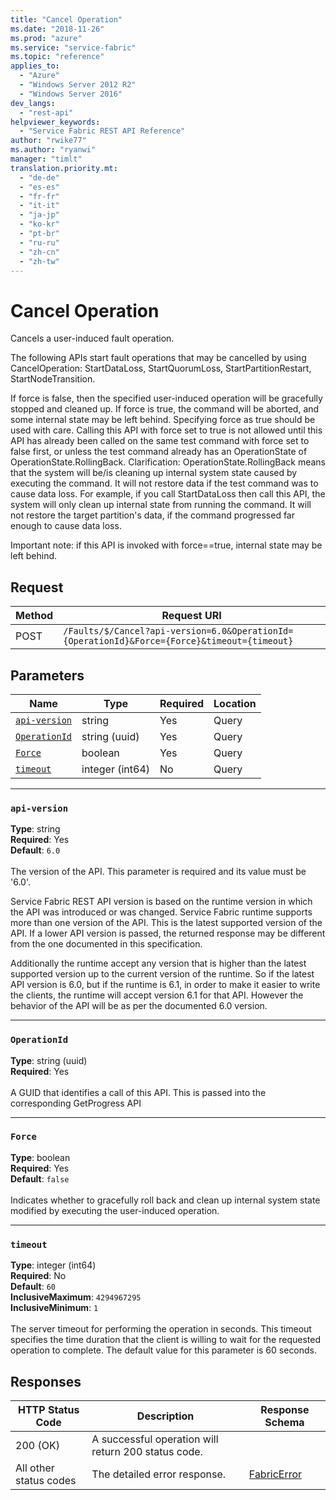 ```yaml
---
title: "Cancel Operation"
ms.date: "2018-11-26"
ms.prod: "azure"
ms.service: "service-fabric"
ms.topic: "reference"
applies_to: 
  - "Azure"
  - "Windows Server 2012 R2"
  - "Windows Server 2016"
dev_langs: 
  - "rest-api"
helpviewer_keywords: 
  - "Service Fabric REST API Reference"
author: "rwike77"
ms.author: "ryanwi"
manager: "timlt"
translation.priority.mt: 
  - "de-de"
  - "es-es"
  - "fr-fr"
  - "it-it"
  - "ja-jp"
  - "ko-kr"
  - "pt-br"
  - "ru-ru"
  - "zh-cn"
  - "zh-tw"
---
```

# Cancel Operation
Cancels a user-induced fault operation.

The following APIs start fault operations that may be cancelled by using CancelOperation: StartDataLoss, StartQuorumLoss, StartPartitionRestart, StartNodeTransition.

If force is false, then the specified user-induced operation will be gracefully stopped and cleaned up.  If force is true, the command will be aborted, and some internal state
may be left behind.  Specifying force as true should be used with care.  Calling this API with force set to true is not allowed until this API has already
been called on the same test command with force set to false first, or unless the test command already has an OperationState of OperationState.RollingBack.
Clarification: OperationState.RollingBack means that the system will be/is cleaning up internal system state caused by executing the command.  It will not restore data if the
test command was to cause data loss.  For example, if you call StartDataLoss then call this API, the system will only clean up internal state from running the command.
It will not restore the target partition's data, if the command progressed far enough to cause data loss.

Important note:  if this API is invoked with force==true, internal state may be left behind.


## Request
| Method | Request URI |
| ------ | ----------- |
| POST | `/Faults/$/Cancel?api-version=6.0&OperationId={OperationId}&Force={Force}&timeout={timeout}` |


## Parameters
| Name | Type | Required | Location |
| --- | --- | --- | --- |
| [`api-version`](#api-version) | string | Yes | Query |
| [`OperationId`](#operationid) | string (uuid) | Yes | Query |
| [`Force`](#force) | boolean | Yes | Query |
| [`timeout`](#timeout) | integer (int64) | No | Query |

____
### `api-version`
__Type__: string <br/>
__Required__: Yes<br/>
__Default__: `6.0` <br/>
<br/>
The version of the API. This parameter is required and its value must be '6.0'.

Service Fabric REST API version is based on the runtime version in which the API was introduced or was changed. Service Fabric runtime supports more than one version of the API. This is the latest supported version of the API. If a lower API version is passed, the returned response may be different from the one documented in this specification.

Additionally the runtime accept any version that is higher than the latest supported version up to the current version of the runtime. So if the latest API version is 6.0, but if the runtime is 6.1, in order to make it easier to write the clients, the runtime will accept version 6.1 for that API. However the behavior of the API will be as per the documented 6.0 version.


____
### `OperationId`
__Type__: string (uuid) <br/>
__Required__: Yes<br/>
<br/>
A GUID that identifies a call of this API.  This is passed into the corresponding GetProgress API

____
### `Force`
__Type__: boolean <br/>
__Required__: Yes<br/>
__Default__: `false` <br/>
<br/>
Indicates whether to gracefully roll back and clean up internal system state modified by executing the user-induced operation.

____
### `timeout`
__Type__: integer (int64) <br/>
__Required__: No<br/>
__Default__: `60` <br/>
__InclusiveMaximum__: `4294967295` <br/>
__InclusiveMinimum__: `1` <br/>
<br/>
The server timeout for performing the operation in seconds. This timeout specifies the time duration that the client is willing to wait for the requested operation to complete. The default value for this parameter is 60 seconds.

## Responses

| HTTP Status Code | Description | Response Schema |
| --- | --- | --- |
| 200 (OK) | A successful operation will return 200 status code.<br/> |  |
| All other status codes | The detailed error response.<br/> | [FabricError](sfclient-model-fabricerror.md) |
